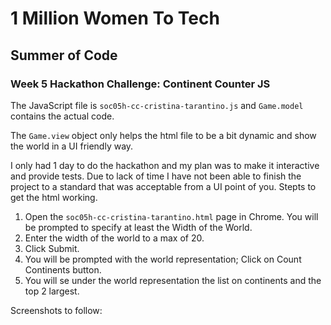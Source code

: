 # 1 Million Women To Tech

## Summer of Code

### Week 5 Hackathon Challenge: Continent Counter JS

The JavaScript file is `soc05h-cc-cristina-tarantino.js` and `Game.model` contains the actual code.

The `Game.view` object only helps the html file to be a bit dynamic and show the world in a UI friendly way.

I only had 1 day to do the hackathon and my plan was to make it interactive and provide tests.
Due to lack of time I have not been able to finish the project to a standard that was acceptable from a UI point of you.
Stepts to get the html working.

 1. Open the `soc05h-cc-cristina-tarantino.html` page in Chrome. You will be prompted to specify at least the Width of the World.
 2. Enter the width of the world to a max of 20.
 2. Click Submit.
 3. You will be prompted with the world representation; Click on Count Continents button.
 4. You will se under the world representation the list on continents and the top 2 largest.

 Screenshots to follow:
